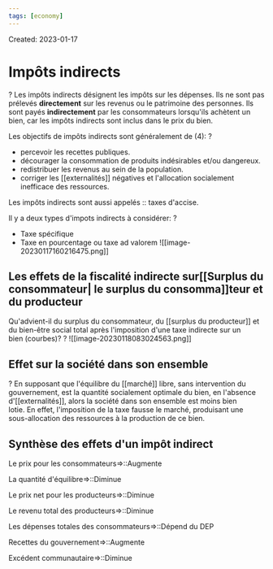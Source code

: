 ```yaml
---
tags: [economy]
---
```

Created: 2023-01-17

# Impôts indirects
?
Les impôts indirects désignent les impôts sur les dépenses. Ils ne sont pas prélevés **directement** sur les revenus ou le patrimoine des personnes. Ils sont payés **indirectement** par les consommateurs lorsqu'ils achètent un bien, car les impôts indirects sont inclus dans le prix du bien.
<!--SR:!2024-03-24,138,210-->

Les objectifs de impôts indirects sont généralement de (4):
?
- percevoir les recettes publiques.
- décourager la consommation de produits indésirables et/ou dangereux.
- redistribuer les revenus au sein de la population.
- corriger les [[externalités]] négatives et l'allocation socialement inefficace des ressources.
<!--SR:!2024-03-25,91,217-->

Les impôts indirects sont aussi appelés :: taxes d'accise.
<!--SR:!2024-04-01,43,170-->

Il y a deux types d'impots indirects à considérer:
?
- Taxe spécifique
- Taxe en pourcentage ou taxe ad valorem
![[image-20230117160216475.png]]
<!--SR:!2024-05-04,229,210-->

## Les effets de la fiscalité indirecte sur[[Surplus du consommateur| le surplus du consomma]]teur et du producteur
Qu'advient-il du surplus du consommateur, du [[surplus du producteur]] et du bien-être social total après l'imposition d'une taxe indirecte sur un bien (courbes)?
?
![[image-20230118083024563.png]]
<!--SR:!2024-03-20,98,224-->

## Effet sur la société dans son ensemble
?
En supposant que l'équilibre du [[marché]] libre, sans intervention du gouvernement, est la quantité socialement optimale du bien, en l'absence d'[[externalités]], alors la société dans son ensemble est moins bien lotie. En effet, l'imposition de la taxe fausse le marché, produisant une sous-allocation des ressources à la production de ce bien.
<!--SR:!2024-05-19,137,184-->

## Synthèse des effets d'un impôt indirect 
Le prix pour les consommateurs=>::Augmente
<!--SR:!2024-02-29,225,224-->
La quantité d'équilibre=>::Diminue
<!--SR:!2024-08-30,304,204-->
Le prix net pour les producteurs=>::Diminue
<!--SR:!2024-10-04,370,244-->
Le revenu total des producteurs=>::Diminue
<!--SR:!2024-11-01,385,244-->
Les dépenses totales des consommateurs=>::Dépend du DEP
<!--SR:!2024-05-27,107,204-->
Recettes du gouvernement=>::Augmente
<!--SR:!2024-12-31,422,244-->
Excédent communautaire=>::Diminue
<!--SR:!2025-04-01,477,244-->



